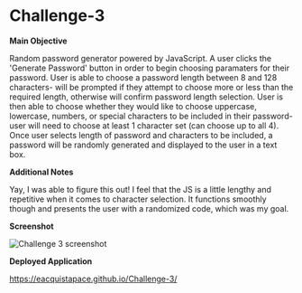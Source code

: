 # Challenge-3

**Main Objective**

Random password generator powered by JavaScript. A user clicks the 'Generate Password' button in order to begin choosing paramaters for their password. User is able to choose a password length between 8 and 128 characters- will be prompted if they attempt to choose more or less than the required length, otherwise will confirm password length selection. User is then able to choose whether they would like to choose uppercase, lowercase, numbers, or special characters to be included in their password- user will need to choose at least 1 character set (can choose up to all 4). Once user selects length of password and characters to be included, a password will be randomly generated and displayed to the user in a text box.

**Additional Notes**

Yay, I was able to figure this out! I feel that the JS is a little lengthy and repetitive when it comes to character selection. It functions smoothly though and presents the user with a randomized code, which was my goal.

**Screenshot**

![Challenge 3 screenshot](https://user-images.githubusercontent.com/104277073/167348127-8284b4ef-92eb-4abe-a4c7-1125e8a5a2d1.png)

**Deployed Application**

https://eacquistapace.github.io/Challenge-3/
